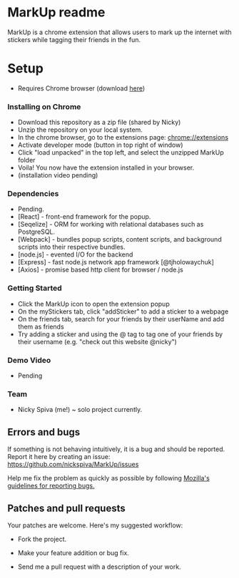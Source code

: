 # MarkUp readme

MarkUp is a chrome extension that allows users to mark up the internet with stickers while tagging their friends in the fun.

# Setup

- Requires Chrome browser (download [here][chromelink])

### Installing on Chrome

- Download this repository as a zip file (shared by Nicky)
- Unzip the repository on your local system.
- In the chrome browser, go to the extensions page: [chrome://extensions][extensionspage]
- Activate developer mode (button in top right of window)
- Click "load unpacked" in the top left, and select the unzipped MarkUp folder
- Voila! You now have the extension installed in your browser.
- (installation video pending)

### Dependencies

- Pending.
- [React] - front-end framework for the popup.
- [Seqelize] - ORM for working with relational databases such as PostgreSQL.
- [Webpack] - bundles popup scripts, content scripts, and background scripts into their respective bundles.
- [node.js] - evented I/O for the backend
- [Express] - fast node.js network app framework [@tjholowaychuk]
- [Axios] - promise based http client for browser / node.js

### Getting Started

- Click the MarkUp icon to open the extension popup
- On the myStickers tab, click "addSticker" to add a sticker to a webpage
- On the friends tab, search for your friends by their userName and add them as friends
- Try adding a sticker and using the @ tag to tag one of your friends by their username (e.g. "check out this website @nicky")

### Demo Video

- Pending

### Team

- Nicky Spiva (me!) ~ solo project currently.

## Errors and bugs

If something is not behaving intuitively, it is a bug and should be reported.
Report it here by creating an issue: https://github.com/nickspiva/MarkUp/issues

Help me fix the problem as quickly as possible by following [Mozilla's guidelines for reporting bugs.](https://developer.mozilla.org/en-US/docs/Mozilla/QA/Bug_writing_guidelines#General_Outline_of_a_Bug_Report)

## Patches and pull requests

Your patches are welcome. Here's my suggested workflow:

- Fork the project.
- Make your feature addition or bug fix.
- Send me a pull request with a description of your work.

  [chromeLink]: <https://www.google.com/chrome/?brand=CHBD&gclid=Cj0KCQjwoub3BRC6ARIsABGhnyYAVyBfAvqjg3BySoppYwhUPkPBvMLxY_kBGWhdHmMza5t-U3pjm2oaAjGSEALw_wcB&gclsrc=aw.ds>
  [extensionsPage]: <chrome://extensions>
